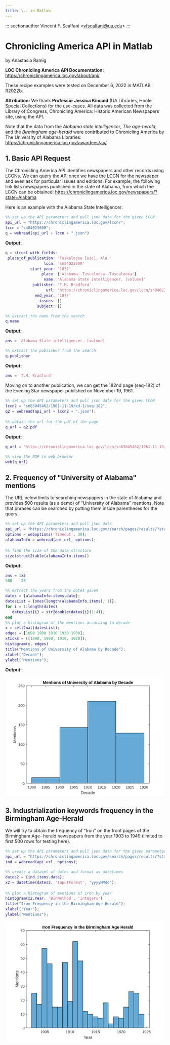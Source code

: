 ```yaml
---
title: \...in Matlab
---
```


::: sectionauthor
Vincent F. Scalfani \<<vfscalfani@ua.edu>\>
:::

# Chronicling America API in Matlab

by Anastasia Ramig

**LOC Chronicling America API Documentation:**
<https://chroniclingamerica.loc.gov/about/api/>

These recipe examples were tested on December 6, 2022 in MATLAB R2022b.

**Attribution:** We thank **Professor Jessica Kincaid** (UA Libraries,
Hoole Special Collections) for the use-cases. All data was collected
from the Library of Congress, Chronicling America: Historic American
Newspapers site, using the API.

Note that the data from the *Alabama state intelligencer*, *The
age-herald*, and the *Birmingham age-herald* were contributed to
Chronicling America by The University of Alabama Libraries:
<https://chroniclingamerica.loc.gov/awardees/au/>

## 1. Basic API Request

The Chronicling America API identifies newspapers and other records
using LCCNs. We can query the API once we have the LCCN for the
newspaper and even ask for particular issues and editions. For example,
the following link lists newspapers published in the state of Alabama,
from which the LCCN can be obtained:
<https://chroniclingamerica.loc.gov/newspapers/?state=Alabama>

Here is an example with the Alabama State Intelligencer:

``` matlab
%% set up the API parameters and pull json data for the given LCCN
api_url = "https://chroniclingamerica.loc.gov/lccn/";
lccn = "sn84023600";
q = webread(api_url + lccn + ".json")
```

**Output:**

``` matlab
q = struct with fields:
 place_of_publication: 'Tuskaloosa [sic], Ala.'
                 lccn: 'sn84023600'
           start_year: '183?'
                place: {'Alabama--Tuscaloosa--Tuscaloosa'}
                 name: 'Alabama State intelligencer. [volume]'
            publisher: 'T.M. Bradford'
                  url: 'https://chroniclingamerica.loc.gov/lccn/sn84023600.json'
             end_year: '18??'
               issues: []
              subject: []
```

``` matlab
%% extract the name from the search
q.name
```

**Output:**

``` matlab
ans = 'Alabama State intelligencer. [volume]'
```

``` matlab
%% extract the publisher from the search
q.publisher
```

**Output:**

``` matlab
ans = 'T.M. Bradford'
```

Moving on to another publication, we can get the 182nd page (seq-182) of
the Evening Star newspaper published on November 19, 1961.

``` matlab
%% set up the API parameters and pull json data for the given LCCN
lccn2 = "sn83045462/1961-11-19/ed-1/seq-182";
q2 = webread(api_url + lccn2 + ".json");

%% obtain the url for the pdf of the page
q_url = q2.pdf
```

**Output:**

``` matlab
q_url = 'https://chroniclingamerica.loc.gov/lccn/sn83045462/1961-11-19/ed-1/seq-182.pdf'
```

``` matlab
%% view the PDF in web browser
web(q_url)
```

## 2. Frequency of \"University of Alabama\" mentions

The URL below limits to searching newspapers in the state of Alabama and
provides 500 results (as a demo) of "University of Alabama" mentions.
Note that phrases can be searched by putting them inside parentheses for
the query.

``` matlab
%% set up the API parameters and pull json data
api_url = "https://chroniclingamerica.loc.gov/search/pages/results/?state=Alabama&proxtext=(University%20of%20Alabama)&rows=500&format=json";
options = weboptions('Timeout', 30);
alabamaInfo = webread(api_url, options);

%% find the size of the data structure
size(struct2table(alabamaInfo.items))
```

**Output:**

``` matlab
ans = 1x2
500    28
```

``` matlab
%% extract the years from the dates given
dates = {alabamaInfo.items.date};
datesList = {ones(length(alabamaInfo.items), 1)};
for i = 1:length(dates)
   datesList{i} = str2double(dates{i}(1:4));
end
%% plot a histogram of the mentions according to decade
x = cell2mat(datesList);
edges = [1890 1900 1910 1920 1930];
xticks = ([1890, 1900, 1910, 1920]);
histogram(x, edges)
title("Mentions of University of Alabama by Decade");
xlabel("Decade");
ylabel("Mentions");
```

**Output:**

![image](imgs/matlab_chronam_im0.png)

## 3. Industrialization keywords frequency in the Birmingham Age-Herald

We will try to obtain the frequency of "Iron" on the front pages of the
Birmingham Age- herald newspapers from the year 1903 to 1949 (limited to
first 500 rows for testing here).

``` matlab
%% set up the API parameters and pull json data for the given parameters
api_url = "https://chroniclingamerica.loc.gov/search/pages/results/?state=Alabama&lccn=sn85038485&dateFilterType=yearRange&date1=1903&date2=1949&sequence=1&andtext=Iron&rows=500&searchType=advanced&format=json";
ind = webread(api_url, options);
```

``` matlab
%% create a dataset of dates and format as datetimes
dates2 = {ind.items.date};
x2 = datetime(dates2, 'InputFormat', "yyyyMMdd");

%% plot a histogram of mentions of iron by year
histogram(x2.Year, 'BinMethod', 'integers')
title("Iron Frequency in the Birmingham Age Herald");
xlabel("Year");
ylabel("Mentions");
```

![image](imgs/matlab_chronam_im1.png)
